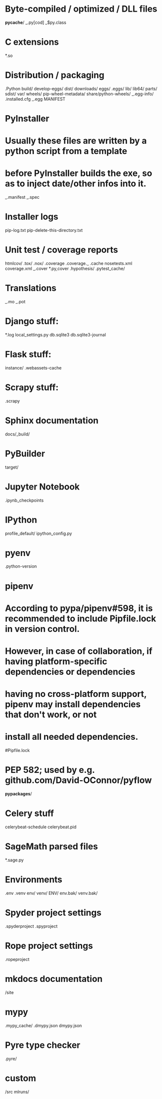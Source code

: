 # Byte-compiled / optimized / DLL files

**pycache**/ _.py[cod] _$py.class

# C extensions

\*.so

# Distribution / packaging

.Python build/ develop-eggs/ dist/ downloads/ eggs/ .eggs/ lib/ lib64/ parts/
sdist/ var/ wheels/ pip-wheel-metadata/ share/python-wheels/ _.egg-info/
.installed.cfg _.egg MANIFEST

# PyInstaller

# Usually these files are written by a python script from a template

# before PyInstaller builds the exe, so as to inject date/other infos into it.

_.manifest _.spec

# Installer logs

pip-log.txt pip-delete-this-directory.txt

# Unit test / coverage reports

htmlcov/ .tox/ .nox/ .coverage .coverage._ .cache nosetests.xml coverage.xml
_.cover \*.py,cover .hypothesis/ .pytest_cache/

# Translations

_.mo _.pot

# Django stuff:

\*.log local_settings.py db.sqlite3 db.sqlite3-journal

# Flask stuff:

instance/ .webassets-cache

# Scrapy stuff:

.scrapy

# Sphinx documentation

docs/\_build/

# PyBuilder

target/

# Jupyter Notebook

.ipynb_checkpoints

# IPython

profile_default/ ipython_config.py

# pyenv

.python-version

# pipenv

# According to pypa/pipenv#598, it is recommended to include Pipfile.lock in version control.

# However, in case of collaboration, if having platform-specific dependencies or dependencies

# having no cross-platform support, pipenv may install dependencies that don't work, or not

# install all needed dependencies.

#Pipfile.lock

# PEP 582; used by e.g. github.com/David-OConnor/pyflow

**pypackages**/

# Celery stuff

celerybeat-schedule celerybeat.pid

# SageMath parsed files

\*.sage.py

# Environments

.env .venv env/ venv/ ENV/ env.bak/ venv.bak/

# Spyder project settings

.spyderproject .spyproject

# Rope project settings

.ropeproject

# mkdocs documentation

/site

# mypy

.mypy_cache/ .dmypy.json dmypy.json

# Pyre type checker

.pyre/

# custom

/src mlruns/

